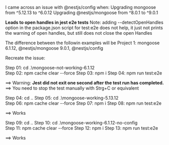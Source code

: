 I came across an issue with @nestjs/config when:
Upgrading mongoose from ^5.12.13 to ^6.0.12 
Upgrading @nestjs/mongoose from ^8.0.1 to ^9.0.1

**Leads to open handles in jest e2e tests**
Note: adding --detectOpenHandles option in the package.json script for test:e2e does not help, it just not prints the warning of open handles, but still does not close the open Handles

The difference between the followin examples will be
Project 1: mongoose 6.1.12, @nestjs/mongoose 9.0.1, @nestjs/config

Recreate the issue:

Step 01: cd .\mongoose-not-working-6.1.12\
Step 02: npm cache clear --force
Step 03: npm i
Step 04: npm run test:e2e

==> Warning: **Jest did not exit one second after the test run has completed.**
==> You need to stop the test manually with Strg+C or equivalent

Step 04: cd ..
Step 05: cd .\mongoose-working-5.13.12\
Step 06: npm cache clear --force
Step 07: npm i
Step 08: npm run test:e2e

==> Works

Step 09: cd ..
Step 10: cd .\mongoose-working-6.1.12-no-config\
Step 11: npm cache clear --force
Step 12: npm i
Step 13: npm run test:e2e

==> Works